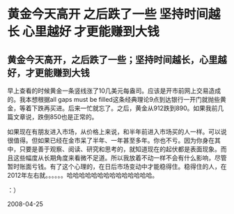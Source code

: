 # 黄金今天高开 之后跌了一些 坚持时间越长 心里越好 才更能赚到大钱

## 黄金今天高开，之后跌了一些；坚持时间越长，心里越好，才更能赚到大钱

早上查看的时候黄金一条竖线涨了10几美元每盎司。应该是开市前网上交易造成的。我本想根据all gaps must be filled这条经典理论9点到达银行一开门就抛些黄金，等着下跌再买进。后来一忙就忘了。之后，黄金从912跌到890。如果我前几篇文章说，跌倒850也是正常的。

如果现在有朋友进入市场，从价格上来说，和半年前进入市场买的人一样。可以说很值得。但如果已经在金市呆了半年、一年甚至多年。你也不亏。因为你身在其中，只要是善于观察、阅读、研究和思考的，就知道现在的起伏都是表面现象。而且这些幅度从长期角度来看微不足道。所以我放着不动一样不会有什么影响，尽管暂时账面亏钱。有了这个心理的，在日后市场变动中才能稳得住。稳得住的人，在2012年左右就。。。。。。哈哈哈哈哈哈哈哈哈哈哈哈哈哈。

：）



2008-04-25